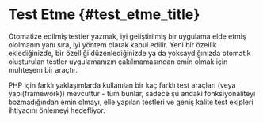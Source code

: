 # Test Etme {#test_etme_title}

Otomatize edilmiş testler yazmak, iyi geliştirilmiş bir uygulama elde etmiş ololmanın yanı sıra, 
iyi yöntem olarak kabul edilir. Yeni bir özellik eklediğinizde, bir özelliği düzenlediğinizde 
ya da yoksaydığınızda otomatik oluşturulan testler uygulamanızın çakılmamasından emin
olmak için muhteşem bir araçtır. 

PHP için farklı yaklaşımlarda kullanılan bir kaç farklı test araçları (veya yapı(framework)) 
mevcuttur - tüm bunlar, sadece şu andaki fonksiyonaliteyi bozmadığından emin olmayı, elle 
yapılan testleri ve geniş kalite test ekipleri ihtiyacını önlemeyi hedefliyor.
